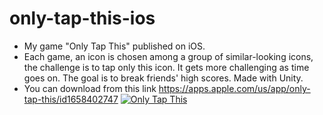 # only-tap-this-ios

- My game "Only Tap This" published on iOS.
- Each game, an icon is chosen among a group of similar-looking icons, the challenge is to tap only this icon. It gets more challenging as time goes on. The goal is to break friends' high scores. Made with Unity. 
- You can download from this link
https://apps.apple.com/us/app/only-tap-this/id1658402747
[![Only Tap This](http://img.youtube.com/vi/7suTXj3Npf4/0.jpg)](http://www.youtube.com/watch?v=7suTXj3Npf4 "Runner in Space")
